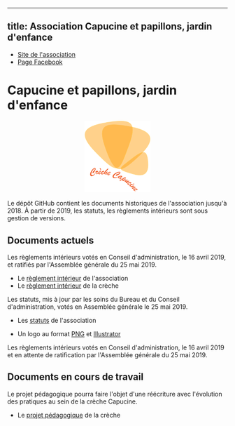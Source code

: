 
---
title: Association Capucine et papillons, jardin d'enfance
---

* [Site de l'association](http://www.creche-capucine-paris13.fr/)
* [Page Facebook](https://www.facebook.com/capucineetpapillons/)

# Capucine et papillons, jardin d'enfance

<p align="center"><img src="papillons.png" alt="logo" width="150px" /></p>

Le dépôt GitHub contient les documents historiques de l'association
jusqu'à 2018. À partir de 2019, les statuts, les règlements intérieurs
sont sous gestion de versions.

## Documents actuels

Les règlements intérieurs votés en Conseil d'administration, le 16
avril 2019, et ratifiés par l'Assemblée générale du 25 mai 2019.

* Le [règlement intérieur](RI_association) de l'association
* Le [règlement intérieur](RI_creche) de la crèche

Les statuts, mis à jour par les soins du Bureau et du Conseil
d'administration, votés en Assemblée générale le 25 mai 2019.

* Les [statuts](statuts_association) de l'association

* Un logo au format [PNG](papillons.png) et [Illustrator](papillons.ai)

Les règlements intérieurs votés en Conseil d'administration, le 16
avril 2019 et en attente de ratification par l'Assemblée générale du
25 mai 2019.

## Documents en cours de travail

Le projet pédagogique pourra faire l'objet d'une réécriture avec
l'évolution des pratiques au sein de la crèche Capucine.

* Le [projet pédagogique](projet_pedagogique) de la crèche
